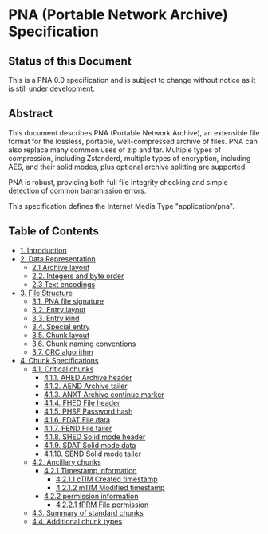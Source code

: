 # PNA (Portable Network Archive) Specification

## Status of this Document

This is a PNA 0.0 specification and is subject to change without notice as it is still under development.

## Abstract

This document describes PNA (Portable Network Archive), an extensible file format for the lossless, portable, well-compressed archive of files. PNA can also replace many common uses of zip and tar. Multiple types of compression, including Zstanderd, multiple types of encryption, including AES, and their solid modes, plus optional archive splitting are supported.

PNA is robust, providing both full file integrity checking and simple detection of common transmission errors.

This specification defines the Internet Media Type "application/pna".

## Table of Contents

- [1. Introduction](./introduction/index.md)
- [2. Data Representation](./data_representation/index.md#2-data-representation)
  - [2.1 Archive layout](./data_representation/index.md#21-archive-layout)
  - [2.2. Integers and byte order](./data_representation/index.md#22-integers-and-byte-order)
  - [2.3 Text encodings](./data_representation/index.md#23-text-encodings)
- [3. File Structure](./file_structure/index.md#3-file-structure)
  - [3.1. PNA file signature](./file_structure/index.md#31-pna-file-signature)
  - [3.2. Entry layout](./file_structure/index.md#32-entry-layout)
  - [3.3. Entry kind](./file_structure/index.md#33-entry-kind)
  - [3.4. Special entry](./file_structure/index.md#34-special-entry)
  - [3.5. Chunk layout](./file_structure/index.md#35-chunk-layout)
  - [3.6. Chunk naming conventions](./file_structure/index.md#36-chunk-naming-conventions)
  - [3.7. CRC algorithm](./file_structure/index.md#37-crc-algorithm)
- [4. Chunk Specifications](./chunk_specifications/index.md)
  - [4.1. Critical chunks](./chunk_specifications/index.md#41-critical-chunks)
    - [4.1.1. AHED Archive header](./chunk_specifications/index.md#411-ahed-archive-header)
    - [4.1.2. AEND Archive tailer](./chunk_specifications/index.md#412-aend-archive-tailer)
    - [4.1.3. ANXT Archive continue marker](./chunk_specifications/index.md#413-anxt-archive-continue-marker)
    - [4.1.4. FHED File header](./chunk_specifications/index.md#414-fhed-file-header)
    - [4.1.5. PHSF Password hash](./chunk_specifications/index.md#415-phsf-password-hash)
    - [4.1.6. FDAT File data](./chunk_specifications/index.md#416-fdat-file-data)
    - [4.1.7. FEND File tailer](./chunk_specifications/index.md#417-fend-file-tailer)
    - [4.1.8. SHED Solid mode header](./chunk_specifications/index.md#418-shed-solid-mode-header)
    - [4.1.9. SDAT Solid mode data](./chunk_specifications/index.md#419-sdat-solid-mode-data)
    - [4.1.10. SEND Solid mode tailer](./chunk_specifications/index.md#4110-send-solid-mode-tailer)
  - [4.2. Ancillary chunks](./chunk_specifications/index.md#42-ancillary-chunks)
    - [4.2.1 Timestamp information](./chunk_specifications/index.md#421-timestamp-information)
      - [4.2.1.1 cTIM Created timestamp](./chunk_specifications/index.md#4211-ctim-created-timestamp)
      - [4.2.1.2 mTIM Modified timestamp](./chunk_specifications/index.md#4212-mtim-modified-timestamp)
    - [4.2.2 permission information](./chunk_specifications/index.md#422-permission-information)
      - [4.2.2.1 fPRM File permission](./chunk_specifications/index.md#4221-fprm-file-permission)
  - [4.3. Summary of standard chunks](./chunk_specifications/index.md#43-summary-of-standard-chunks)
  - [4.4. Additional chunk types](./chunk_specifications/index.md#44-additional-chunk-types)
